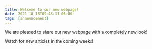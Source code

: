 ```yaml
---
title: Welcome to our new webpage!
date: 2021-10-18T09:48:13-06:00
tags: [announcement]
---
```


We are pleased to share our new webpage with a completely new look!

Watch for new articles in the coming weeks!
